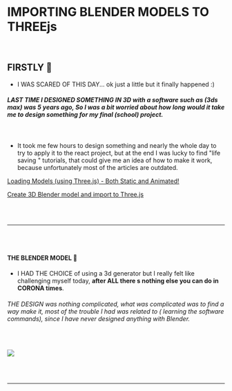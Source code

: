 # IMPORTING BLENDER MODELS TO THREEjs

 <br>

## FIRSTLY 🍨

- I WAS SCARED OF THIS DAY... ok just a little but it finally happened :)

##### LAST TIME I DESIGNED SOMETHING IN 3D with a software such as (3ds max) was 5 years ago, So I was a bit worried about how long would it take me to design something for my final (school) project.

<br>

- It took me few hours to design something and nearly the whole day to try to apply it to the react project, but at the end I was lucky to find "life saving " tutorials, that could give me an idea of how to make it work, because unfortunately most of the articles are outdated.
  <br>

[Loading Models (using Three.js) - Both Static and Animated!](https://youtu.be/8n_v1aJmLmc)

[Create 3D Blender model and import to Three.js](https://www.youtube.com/watch?v=ZUviQP1L9uw&list=LL&index=2)

<br>
<br>
<hr>

<br>
<br>

#### THE BLENDER MODEL 🌵

- I HAD THE CHOICE of using a 3d generator but I really felt like challenging myself today, **after ALL there s nothing else you can do in CORONA times**.

###### THE DESIGN was nothing complicated, what was complicated was to find a way make it, most of the trouble I had was related to ( learning the software commands), since I have never designed anything with Blender.

<br>

[<img src="./src/images/blender-model1_preview.gif" />]()

<br>
<br>
<hr>

<br>
<br>
